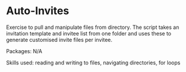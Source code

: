 # Auto-Invites
Exercise to pull and manipulate files from directory.
The script takes an invitation template and invitee list from one folder and uses these to generate customised invite files per invitee.

Packages: N/A

Skills used: reading and writing to files, navigating directories, for loops
